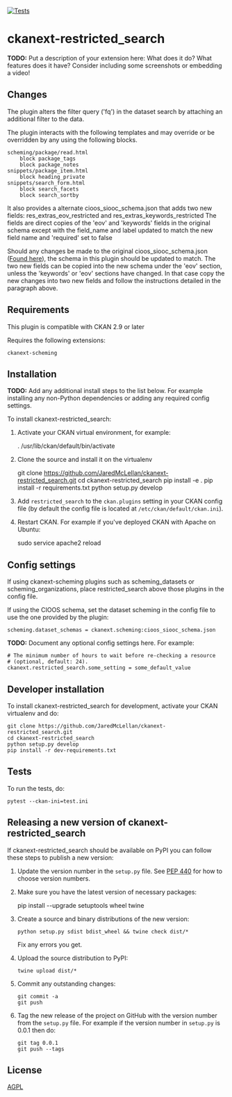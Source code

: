 [![Tests](https://github.com/JaredMcLellan/ckanext-restricted_search/workflows/Tests/badge.svg?branch=main)](https://github.com/JaredMcLellan/ckanext-restricted_search/actions)

# ckanext-restricted_search

**TODO:** Put a description of your extension here:  What does it do? What features does it have? Consider including some screenshots or embedding a video!


## Changes

The plugin alters the filter query ('fq') in the dataset search by attaching an additional filter to the data.

The plugin interacts with the following templates and may override or be overridden by any using the following blocks.

    scheming/package/read.html
        block package_tags
        block package_notes
    snippets/package_item.html
        block heading_private
    snippets/search_form.html
        block search_facets
        block search_sortby

It also provides a alternate cioos_siooc_schema.json that adds two new fields:
    res_extras_eov_restricted and res_extras_keywords_restricted
The fields are direct copies of the 'eov' and 'keywords' fields in the original schema except with the field_name and label updated to match the new field name and 'required' set to false

Should any changes be made to the original cioos_siooc_schema.json ([Found here](https://github.com/cioos-siooc/cioos-siooc-schema/blob/master/cioos-siooc_schema.json)), the schema in this plugin should be updated to match. The two new fields can be copied into the new schema under the 'eov' section, unless the 'keywords' or 'eov' sections have changed. In that case copy the new changes into two new fields and follow the instructions detailed in the paragraph above.

## Requirements

This plugin is compatible with CKAN 2.9 or later

Requires the following extensions:

    ckanext-scheming

## Installation

**TODO:** Add any additional install steps to the list below.
   For example installing any non-Python dependencies or adding any required
   config settings.

To install ckanext-restricted_search:

1. Activate your CKAN virtual environment, for example:

     . /usr/lib/ckan/default/bin/activate

2. Clone the source and install it on the virtualenv

    git clone https://github.com/JaredMcLellan/ckanext-restricted_search.git
    cd ckanext-restricted_search
    pip install -e .
	pip install -r requirements.txt
    python setup.py develop

3. Add `restricted_search` to the `ckan.plugins` setting in your CKAN
   config file (by default the config file is located at
   `/etc/ckan/default/ckan.ini`).

4. Restart CKAN. For example if you've deployed CKAN with Apache on Ubuntu:

     sudo service apache2 reload


## Config settings

If using ckanext-scheming plugins such as scheming_datasets or scheming_organizations, place restricted_search above those plugins in the config file.

If using the CIOOS schema, set the dataset scheming in the config file to use the one provided by the plugin:

    scheming.dataset_schemas = ckanext.scheming:cioos_siooc_schema.json


**TODO:** Document any optional config settings here. For example:

	# The minimum number of hours to wait before re-checking a resource
	# (optional, default: 24).
	ckanext.restricted_search.some_setting = some_default_value


## Developer installation

To install ckanext-restricted_search for development, activate your CKAN virtualenv and
do:

    git clone https://github.com/JaredMcLellan/ckanext-restricted_search.git
    cd ckanext-restricted_search
    python setup.py develop
    pip install -r dev-requirements.txt


## Tests

To run the tests, do:

    pytest --ckan-ini=test.ini


## Releasing a new version of ckanext-restricted_search

If ckanext-restricted_search should be available on PyPI you can follow these steps to publish a new version:

1. Update the version number in the `setup.py` file. See [PEP 440](http://legacy.python.org/dev/peps/pep-0440/#public-version-identifiers) for how to choose version numbers.

2. Make sure you have the latest version of necessary packages:

    pip install --upgrade setuptools wheel twine

3. Create a source and binary distributions of the new version:

       python setup.py sdist bdist_wheel && twine check dist/*

   Fix any errors you get.

4. Upload the source distribution to PyPI:

       twine upload dist/*

5. Commit any outstanding changes:

       git commit -a
       git push

6. Tag the new release of the project on GitHub with the version number from
   the `setup.py` file. For example if the version number in `setup.py` is
   0.0.1 then do:

       git tag 0.0.1
       git push --tags

## License

[AGPL](https://www.gnu.org/licenses/agpl-3.0.en.html)
